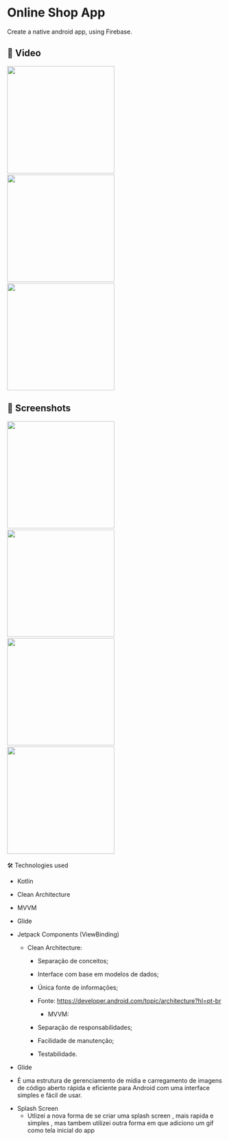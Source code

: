 # Online Shop App

Create a native android app, using Firebase.


## :movie_camera: Video
<img src="https://github.com/user-attachments/assets/798da6b6-efdf-4fdc-9664-5da6c3be7eb6" width="250">&emsp;<img src="https://github.com/user-attachments/assets/6fe7025d-0f1c-45f8-90c3-4b9a5784f6c2" width="250">&emsp;<img src="https://github.com/user-attachments/assets/0160c9b4-9000-403c-b707-91f621b5c37b" width="250">
## :camera_flash: Screenshots
<img src="https://github.com/user-attachments/assets/d24f28d2-59fa-4c36-b45a-69c1c22ab4f9" width="250">&emsp;
<img src="https://github.com/user-attachments/assets/cd205a05-cdf6-498f-8d41-8de9877c4262" width="250">&emsp;
<img src="https://github.com/user-attachments/assets/81c4e84b-217e-4569-95ee-22b01cdd967f" width="250">&emsp;
<img src="https://github.com/user-attachments/assets/62b7a2c6-3f52-4f82-8ca8-a2a7bbe71891" width="250">&emsp;




🛠️ Technologies used

- Kotlin
- Clean Architecture
- MVVM
- Glide
- Jetpack Components (ViewBinding)

  * Clean Architecture:
    - Separação de conceitos;
    - Interface com base em modelos de dados;
    - Única fonte de informações;
    - Fonte: https://developer.android.com/topic/architecture?hl=pt-br
   
      * MVVM:
    - Separação de responsabilidades;
    - Facilidade de manutenção;
    - Testabilidade.
     
  
 * Glide 
  - É uma estrutura de gerenciamento de mídia e carregamento de imagens de código aberto rápida e eficiente para Android com uma  interface simples e fácil de usar.

 * Splash Screen
   - Utlizei a nova forma de se criar uma splash screen , mais rapida e simples , mas tambem utilizei outra forma em que adiciono um gif como tela inicial do app 

